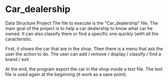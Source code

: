 # Car_dealership
Data Structure Project
The file to execute is the "Car_dealership" file.
The main goal of the project is to help a car dealership to know what car he owned. It can also classify them or find a 
specific one quickly (with all the caracteristic.

First, it shows the car that are in the shop.
Then there is a menu that ask the user the action to do.
    The user can add / remove / display / classify / find a brand / exit

At the end, the program export the car in the shop inside a text file. The text file is used again at the beginning
(it work as a save point).

